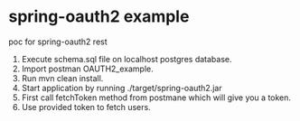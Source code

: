 # spring-oauth2 example
poc for spring-oauth2 rest

1. Execute schema.sql file on localhost postgres database.
2. Import postman OAUTH2_example.
3. Run mvn clean install.
4. Start application by running ./target/spring-oauth2.jar
5. First call fetchToken method from postmane which will give you a token.
6. Use provided token to fetch users.